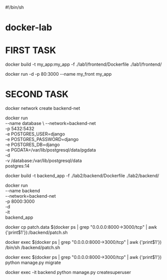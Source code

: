 #!/bin/sh
# docker-lab
# FIRST TASK
docker build -t my_app:my_app -f ./lab1/frontend/Dockerfile   ./lab1/frontend/ 

docker run -d -p 80:3000 --name my_front my_app

# SECOND TASK
docker network create backend-net

docker run \
  --name database \ 
  --network=backend-net \
  -p 5432:5432 \
  -e POSTGRES_USER=django \
  -e POSTGRES_PASSWORD=django \
  -e POSTGRES_DB=django \
  -e PGDATA=/var/lib/postgresql/data/pgdata \
  -d \
  -v /database:/var/lib/postgresql/data \
  postgres:14

docker build   -t backend_app   -f ./lab2/backend/Dockerfile   ./lab2/backend/

docker run \
  --name backend \
  --network=backend-net \
  -p 8000:3000 \
  -d \
  -it \
  backend_app
  
  

  
docker cp patch.data $(docker ps | grep "0.0.0.0:8000->3000/tcp" | awk {'print$1'}):/backend/patch.sh

docker exec $(docker ps | grep "0.0.0.0:8000->3000/tcp" | awk {'print$1'}) /bin/sh /backend/patch.sh

docker exec $(docker ps | grep "0.0.0.0:8000->3000/tcp" | awk {'print$1'}) python manage.py migrate

docker exec -it backend python manage.py createsuperuser
